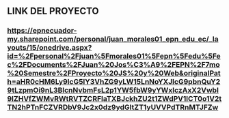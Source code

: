 ## LINK DEL PROYECTO
### https://epnecuador-my.sharepoint.com/personal/juan_morales01_epn_edu_ec/_layouts/15/onedrive.aspx?id=%2Fpersonal%2Fjuan%5Fmorales01%5Fepn%5Fedu%5Fec%2FDocuments%2FJuan%20Jos%C3%A9%2FEPN%2F7mo%20Semestre%2FProyecto%20JS%20y%20Web&originalPath=aHR0cHM6Ly9lcG5lY3VhZG9yLW15LnNoYXJlcG9pbnQuY29tLzpmOi9nL3BlcnNvbmFsL2p1YW5fbW9yYWxlczAxX2Vwbl9lZHVfZWMvRWtRVTZCRFlaTXBJckhZU2t1ZWdPV1lCT0o1V2tTN2hPTnFCZVRDbV9Jc2x0dz9ydGltZT1yUVVPdTRnMTJFZw